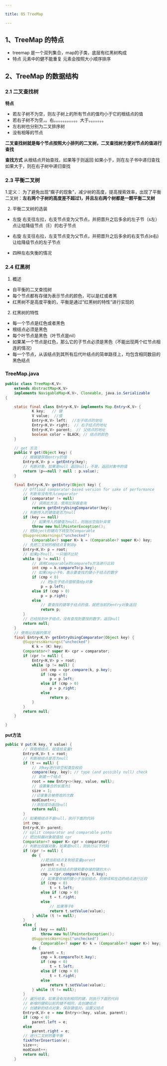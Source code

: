 ```yaml
---

title: 05 TreeMap

---
```


## 1、TreeMap 的特点
* treemap 是一个双列集合，map的子类，底层有红黑树构成
* 特点
    元素中的健不能重复
    元素会按照大小顺序排序
## 2、TreeMap 的数据结构
### 2.1 二叉查找树

 **特点**
* 若左子树不为空，则左子树上的所有节点的值均小于它的根结点的值
* 若右子树不为空，。右。。。。。。。。。。。大于。。。。。。。
* 左右树也分别为二叉排序树
* 没有相等的节点

 **二叉查找树就是每个节点按照大小排列的二叉树，二叉查找树方便对节点的值进行查找**

<!--![map01.png](/java/map01.png)-->

**查找方式**
从根结点开始查找，如果等于则返回
如果小于，则在左子书中递归查找
如果大于，则在右子树中递归查找

### 2.3 平衡二叉树

1.定义：
    为了避免出现“瘸子的现象”，减少树的高度，提高搜索效率，出现了平衡二叉树：**左右两个子树的高度差不超过1，并且左右两个树都是一颗平衡二叉树**

<!--![map02.png](/java/map02.png)-->

2. 平衡二叉树的选装
* 左旋
右支往左拉，右支节点变为父节点，并把晋升之后多余的左子节（s左）点让给降级节点（E）的右子节点
<!--![map03.png](/java/map03.png)-->

* 右旋
左支往右拉，左支节点变为父节点，并把晋升之后多余的右支节点(e右)让给降级节点的左子节点

<!--![map04.png](/java/map04.png)-->

* 四种左右失衡的情况
<!--![map06.png](/java/map06.png)
![map07.png](/java/map07.png)-->

### 2.4 红黑树

1. 概述
* 自平衡的二叉查找树
* 每个节点都有存储为表示节点的颜色，可以是红或者黑
* 红黑树不是高度平衡的，平衡是通过“红黑树的特性“进行实现的

2. 红黑树的特性
* 每一个节点是红色或者黑色
* 根结点必须是黑色
* 每个叶节点是黑色（叶节点是nil）
* 如果某一个节点是红色，那么它的子节点必须是黑色（不能出现两个红节点相连的情况）
* 每一个节点，从该结点到其所有后代叶结点的简单路径上，均包含相同数目的黑色结点

<!--![map08.png](/java/map08.png)-->

### TreeMap.java
```java
public class TreeMap<K,V>
    extends AbstractMap<K,V>
    implements NavigableMap<K,V>, Cloneable, java.io.Serializable
{

    static final class Entry<K,V> implements Map.Entry<K,V> {
            K key;   // 键
            V value;  //值
            Entry<K,V> left;  //左子结点的地址
            Entry<K,V> right;  // 右子结点的地址
            Entry<K,V> parent;  // 父结点的地址
            boolean color = BLACK; // 结点的颜色
    }

    // get 方法
    public V get(Object key) {
        // 根据键获取entry的值
        Entry<K,V> p = getEntry(key);
        // 判断对象，如果是null 返回null，不是，返回对象中的值
        return (p==null ? null : p.value);
    }

    final Entry<K,V> getEntry(Object key) {
        // Offload comparator-based version for sake of performance
        // 判断有没有传入comparator
        if (comparator != null)
            // 调用此方法，使用比较器查询
            return getEntryUsingComparator(key);
        // 判断传入的键值是否为null
        if (key == null)
            // 如果传入的键值为null，则抛出空指针异常
            throw new NullPointerException();
        // 把Object的键向下转型为Comparable
        @SuppressWarnings("unchecked")
            Comparable<? super K> k = (Comparable<? super K>) key;
        // 先把二叉树的根结点复制非p
        Entry<K,V> p = root;
        // 如果p不null，一只循环比较
        while (p != null) {
            // 调用Comparable的compareTo方法进行比较
            int cmp = k.compareTo(p.key);
            // 如果cmp小于0，表示要查找的键小于结点的数字
            if (cmp < 0)
                // 把p左子结点值赋值给p对象
                p = p.left;
            else if (cmp > 0)
                p = p.right;
            else
                // 要查找的键等于结点的值，就把当前的entry对象返回
                return p;
        }
        // 已经找到叶子结点，没有查找到要找的数字，返回null
        return null;
    }
    // 使用比较器的情况
    final Entry<K,V> getEntryUsingComparator(Object key) {
        @SuppressWarnings("unchecked")
            K k = (K) key;
        Comparator<? super K> cpr = comparator;
        if (cpr != null) {
            Entry<K,V> p = root;
            while (p != null) {
                int cmp = cpr.compare(k, p.key);
                if (cmp < 0)
                    p = p.left;
                else if (cmp > 0)
                    p = p.right;
                else
                    return p;
            }
        }
        return null;
    }

}

```

**put方法**
```java
public V put(K key, V value) {
        // 获取根结点，赋值给变量t
        Entry<K,V> t = root;
        // 判断根结点是否为null
        if (t == null) {
            // 对key进行非空和类型校验
            compare(key, key); // type (and possibly null) check
            // 新建一个结点
            root = new Entry<>(key, value, null);
            // 设置集合的长度为1
            size = 1;
            //记录集合被修改的次数
            modCount++;
            //添加成功返回null
            return null;
        }
        // 如果根结点不是null，执行下面的代码
        int cmp;
        Entry<K,V> parent;
        // split comparator and comparable paths
        // 把比较器对象赋值给 cpr
        Comparator<? super K> cpr = comparator;
        // 判断比较器对象，如果是null，则执行以下代码
        if (cpr != null) {
            do {
                //把当前结点复制给变量parent
                parent = t;
                // 比较当前结点的键和要存储的键的大小
                cmp = cpr.compare(key, t.key);
                // 如果要存储的键小于当前结点，则继续和左边的结点进行比较
                if (cmp < 0)
                    t = t.left;
                else if (cmp > 0)
                    t = t.right;
                else
                    // 如果等于0
                    return t.setValue(value);
            } while (t != null);
        }
        else {
            if (key == null)
                throw new NullPointerException();
            @SuppressWarnings("unchecked")
                Comparable<? super K> k = (Comparable<? super K>) key;
            do {
                parent = t;
                cmp = k.compareTo(t.key);
                if (cmp < 0)
                    t = t.left;
                else if (cmp > 0)
                    t = t.right;
                else
                    return t.setValue(value);
            } while (t != null);
        }
        // 遍历结束，如果没有找到相同的键，则执行下面的代码
        // 新增的键和以前的键不相同，去创建结点
        // 创建新的结点对象，保存键值对，设置父结点
        Entry<K,V> e = new Entry<>(key, value, parent);
        if (cmp < 0)
            parent.left = e;
        else
            parent.right = e;
        // 进行二叉树的重平衡
        fixAfterInsertion(e);
        size++;
        modCount++;
        return null;
    }
```








